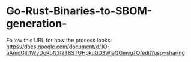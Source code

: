 # Go-Rust-Binaries-to-SBOM-generation-

Follow this URL for how the process looks: https://docs.google.com/document/d/1O-aAmdGjlt1WyDoRbN2l2T8STUHpku0D3WiaGOmvgTQ/edit?usp=sharing

